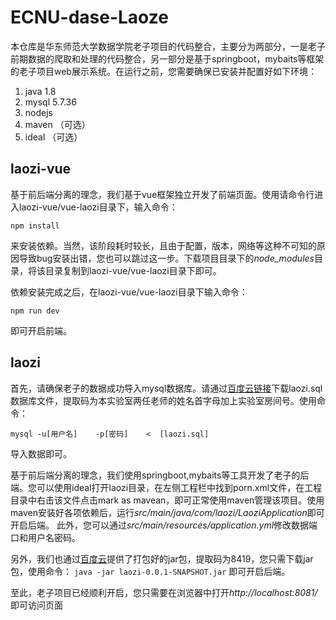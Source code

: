# ECNU-dase-Laoze

   本仓库是华东师范大学数据学院老子项目的代码整合，主要分为两部分，一是老子前期数据的爬取和处理的代码整合，另一部分是基于springboot，mybaits等框架的老子项目web展示系统。在运行之前，您需要确保已安装并配置好如下环境：
  1. java 1.8
  2. mysql 5.7.36
  3. nodejs
  4. maven （可选）
  5. ideal （可选）
  
  ## laozi-vue
  
  基于前后端分离的理念，我们基于vue框架独立开发了前端页面。使用请命令行进入laozi-vue/vue-laozi目录下，输入命令：
  
  `npm install`
  
  来安装依赖。当然，该阶段耗时较长，且由于配置，版本，网络等这种不可知的原因导致bug安装出错，您也可以跳过这一步。下载项目目录下的*node_modules*目录，将该目录复制到laozi-vue/vue-laozi目录下即可。
  
  依赖安装完成之后，在laozi-vue/vue-laozi目录下输入命令：
  
  `npm run dev`
  
  即可开启前端。
  
 
 ## laozi
 
 首先，请确保老子的数据成功导入mysql数据库。请通过[百度云链接](https://pan.baidu.com/s/1m5Nrs92DVVElaXk0409hhw)下载laozi.sql数据库文件，提取码为本实验室两任老师的姓名首字母加上实验室房间号。使用命令：
 
 `mysql -u[用户名]    -p[密码]    <  [laozi.sql]`
 
 导入数据即可。
 
 
 基于前后端分离的理念，我们使用springboot,mybaits等工具开发了老子的后端。您可以使用ideal打开laozi目录，在左侧工程栏中找到porn.xml文件，在工程目录中右击该文件点击mark as mavean，即可正常使用maven管理该项目。使用maven安装好各项依赖后，运行*src/main/java/com/laozi/LaoziApplication*即可开启后端。
 此外，您可以通过*src/main/resources/application.yml*修改数据端口和用户名密码。
 
 另外，我们也通过[百度云](https://pan.baidu.com/s/1OSS7aitK21sV_9aE9KKVDw)提供了打包好的jar包，提取码为8419，您只需下载jar包，使用命令：
 `java -jar laozi-0.0.1-SNAPSHOT.jar`
 即可开启后端。
 
 至此，老子项目已经顺利开启，您只需要在浏览器中打开*http://localhost:8081/* 即可访问页面
 
 
